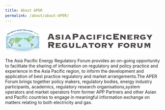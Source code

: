 ```yaml
---
title: About APER
permalink: /about/about-APER/
---
```


![APER logo](/images/in_aper.png)

The Asia Pacific Energy Regulatory Forum provides an on-going opportunity to facilitate the sharing of information on regulatory and policy practice and experience in the Asia Pacific region, to inform the development and application of best practice regulatory and market arrangements.The APER Forum brings together policy makers, regulatory bodies, energy industry participants, academics, regulatory research organisations,system operators and market operators from former APP Partners and other Asian and Pacific countries to engage in meaningful information exchange on matters relating to both electricity and gas.
